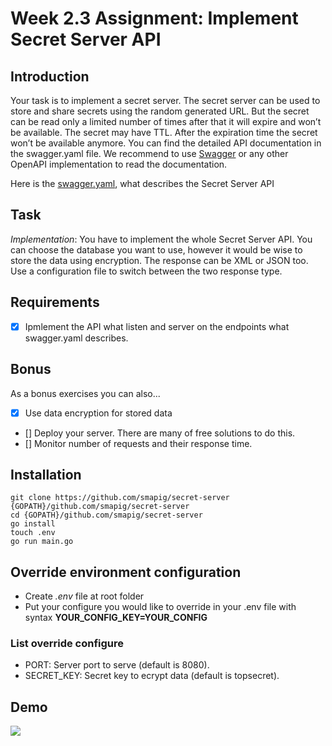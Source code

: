 # Week 2.3 Assignment: Implement Secret Server API

## Introduction

Your task is to implement a secret server. The secret server can be used to store and share secrets using the random generated URL. But the secret can be read only a limited number of times after that it will expire and won’t be available. The secret may have TTL. After the expiration time the secret won’t be available anymore. You can find the detailed API documentation in the swagger.yaml file. We recommend to use [Swagger](https://editor.swagger.io/) or any other OpenAPI implementation to read the documentation.

Here is the [swagger.yaml](swagger.yaml), what describes the Secret Server API

## Task

*Implementation*: You have to implement the whole Secret Server API. You can choose the database you want to use, however it would be wise to store the data using encryption. The response can be XML or JSON too. Use a configuration file to switch between the two response type.

## Requirements

- [x] Ipmlement the API what listen and server on the endpoints what swagger.yaml describes.

## Bonus

As a bonus exercises you can also...

- [x] Use data encryption for stored data
- [] Deploy your server. There are many of free solutions to do this.
- [] Monitor number of requests and their response time.

## Installation
```
git clone https://github.com/smapig/secret-server {GOPATH}/github.com/smapig/secret-server
cd {GOPATH}/github.com/smapig/secret-server
go install
touch .env
go run main.go
```

## Override environment configuration
- Create *.env* file at root folder
- Put your configure you would like to override in your .env file with syntax **YOUR_CONFIG_KEY=YOUR_CONFIG**

### List override configure
- PORT: Server port to serve (default is 8080).
- SECRET_KEY: Secret key to ecrypt data (default is topsecret).

## Demo
![](https://res.cloudinary.com/dpkajoghu/secret-server.gif)

